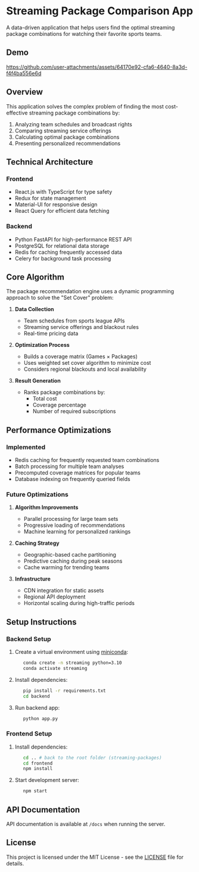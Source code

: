 # Streaming Package Comparison App

A data-driven application that helps users find the optimal streaming package combinations for watching their favorite sports teams.

## Demo

https://github.com/user-attachments/assets/64170e92-cfa6-4640-8a3d-f4f4ba556e6d

## Overview

This application solves the complex problem of finding the most cost-effective streaming package combinations by:
1. Analyzing team schedules and broadcast rights
2. Comparing streaming service offerings
3. Calculating optimal package combinations
4. Presenting personalized recommendations

## Technical Architecture

### Frontend
- React.js with TypeScript for type safety
- Redux for state management
- Material-UI for responsive design
- React Query for efficient data fetching

### Backend
- Python FastAPI for high-performance REST API
- PostgreSQL for relational data storage
- Redis for caching frequently accessed data
- Celery for background task processing

## Core Algorithm

The package recommendation engine uses a dynamic programming approach to solve the "Set Cover" problem:

1. **Data Collection**
   - Team schedules from sports league APIs
   - Streaming service offerings and blackout rules
   - Real-time pricing data

2. **Optimization Process**
   - Builds a coverage matrix (Games × Packages)
   - Uses weighted set cover algorithm to minimize cost
   - Considers regional blackouts and local availability

3. **Result Generation**
   - Ranks package combinations by:
     - Total cost
     - Coverage percentage
     - Number of required subscriptions

## Performance Optimizations

### Implemented
- Redis caching for frequently requested team combinations
- Batch processing for multiple team analyses
- Precomputed coverage matrices for popular teams
- Database indexing on frequently queried fields

### Future Optimizations
1. **Algorithm Improvements**
   - Parallel processing for large team sets
   - Progressive loading of recommendations
   - Machine learning for personalized rankings

2. **Caching Strategy**
   - Geographic-based cache partitioning
   - Predictive caching during peak seasons
   - Cache warming for trending teams

3. **Infrastructure**
   - CDN integration for static assets
   - Regional API deployment
   - Horizontal scaling during high-traffic periods

## Setup Instructions

### Backend Setup
1. Create a virtual environment using [miniconda](https://docs.anaconda.com/free/miniconda/miniconda-install/):   
   ```bash
      conda create -n streaming python=3.10
      conda activate streaming
   ```

2. Install dependencies:   
   ```bash
      pip install -r requirements.txt   
      cd backend
   ```

3. Run backend app:   
   ```bash
      python app.py  
   ```

### Frontend Setup
1. Install dependencies:   
   ```bash
      cd .. # back to the root folder (streaming-packages)
      cd frontend
      npm install   
   ```

2. Start development server:   
   ```bash
      npm start 
   ```

## API Documentation
API documentation is available at `/docs` when running the server.

## License
This project is licensed under the MIT License - see the [LICENSE](LICENSE) file for details.